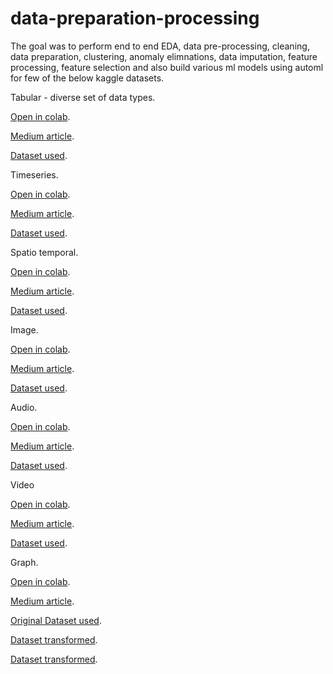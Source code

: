 # data-preparation-processing
The goal was to perform end to end EDA, data pre-processing, cleaning, data preparation, clustering, anomaly elimnations, data imputation, feature processing, feature selection and also build various ml models using automl for few of the below kaggle datasets.

Tabular - diverse set of data types.

[Open in colab](https://colab.research.google.com/drive/1ktPudKoAFswix4v5mlgI7LD_d4SzlmGQ?usp=sharing).

[Medium article](https://medium.com/@jsalammagari/leveraging-gpt-4s-code-interpreter-for-rapid-data-analysis-a-groundwater-quality-case-study-0fb7d735037c).

[Dataset used](https://drive.google.com/file/d/1-iYBw9iJL6vhqTID9V-8lx2XLGVLCXml/view?usp=sharing).

Timeseries.

[Open in colab](https://colab.research.google.com/drive/1OR22hKWTAjzIGkjr9pXBMGadS53WY6aU?usp=sharing).

[Medium article](https://medium.com/@jsalammagari/leveraging-gpt-4-code-interpreter-for-rapid-data-analysis-a-case-study-on-london-bike-sharing-d9b9189a6320).

[Dataset used](https://drive.google.com/file/d/1dpCxvqPMTI8fg6bKJgCdrktvrCQHNuPe/view?usp=sharing).

Spatio temporal.

[Open in colab](https://colab.research.google.com/drive/1zEaBUKGWq7ABbFXvsX7dHR8s9710fCV_?usp=sharing).

[Medium article](https://medium.com/@jsalammagari/leveraging-gpt-4s-code-interpreter-for-rapid-data-analysis-and-modeling-7c3542f6e169).

[Dataset used](https://drive.google.com/file/d/16PnhwLbXE4_32xx0kk1nvQwEXtgm-z1l/view?usp=sharing).

Image.

[Open in colab](https://colab.research.google.com/drive/1b5PYn3y2eq7yjdgx2qHI_AIpeqlb9-Uu?usp=sharing).

[Medium article](https://medium.com/@jsalammagari/leveraging-gpt-4-for-rapid-data-science-experiments-image-eda-766043542e17).

[Dataset used](https://drive.google.com/drive/folders/1NeaxUhR1eH3fHluTDqPxSpafM8hUFXPO?usp=sharing).

Audio.

[Open in colab](https://colab.research.google.com/drive/1adfvjO2BsCwXcwD7oxVZ7nNnXLqLCdVg?usp=sharing).

[Medium article](https://medium.com/@jsalammagari/leveraging-gpt-4s-code-interpreter-for-rapid-data-science-on-audio-data-9c7bf701008f).

[Dataset used](https://drive.google.com/file/d/1S7wVwbftTY8L1mc8dDURg90j1r5S35Xk/view?usp=sharing).

Video

[Open in colab](https://colab.research.google.com/drive/1W-0y_jeJjwW5HYfNXVcuOuIzvUXe08To?usp=sharing).

[Medium article](https://medium.com/@jsalammagari/leveraging-gpt-4-for-rapid-data-science-workflows-video-dataset-69ba772c5604).

[Dataset used](https://drive.google.com/file/d/1mg7dBb3qfH5udtKZsONoRar6vhBkoJZN/view?usp=sharing).

Graph.

[Open in colab](https://colab.research.google.com/drive/1daweGrdz83Xv2h4IQx4An1dZyQuJd-M8?usp=sharing).

[Medium article](https://medium.com/@jsalammagari/rapid-data-science-with-gpt-4s-code-interpreter-graph-eda-b651a1b08ee9).

[Original Dataset used](https://drive.google.com/file/d/1K9dm89Ob_BwbpBnT17jeiV_9lUjejRhQ/view?usp=sharing).

[Dataset transformed](https://drive.google.com/file/d/1KfIFUIi-oUZoAoQkTu7PPKwXINcSEOv8/view?usp=sharing).

[Dataset transformed](https://drive.google.com/file/d/1MCjZrRyQqfp8IUbTnOL_6eSwjlqY4qHJ/view?usp=sharing).

